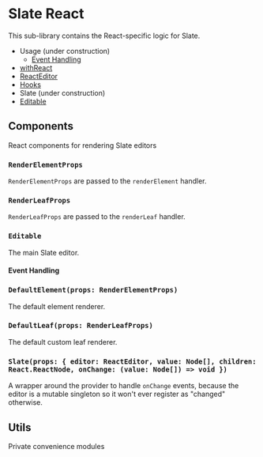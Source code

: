 # Slate React

This sub-library contains the React-specific logic for Slate.

- Usage (under construction)
  - [Event Handling](./event-handling.md)
- [withReact](./with-react.md)
- [ReactEditor](./react-editor.md)
- [Hooks](./hooks.md)
- Slate (under construction)
- [Editable](./editable.md)

## Components

React components for rendering Slate editors

### `RenderElementProps`

`RenderElementProps` are passed to the `renderElement` handler.

### `RenderLeafProps`

`RenderLeafProps` are passed to the `renderLeaf` handler.

### `Editable`

The main Slate editor.

#### Event Handling

### `DefaultElement(props: RenderElementProps)`

The default element renderer.

### `DefaultLeaf(props: RenderLeafProps)`

The default custom leaf renderer.

### `Slate(props: { editor: ReactEditor, value: Node[], children: React.ReactNode, onChange: (value: Node[]) => void })`

A wrapper around the provider to handle `onChange` events, because the editor is a mutable singleton so it won't ever register as "changed" otherwise.

## Utils

Private convenience modules
